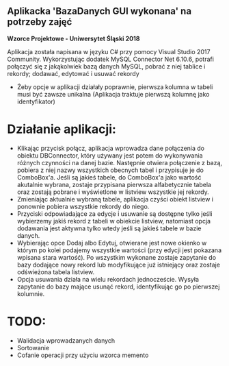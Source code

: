 ## Aplikacka 'BazaDanych GUI wykonana' na potrzeby zajęć 
**Wzorce Projektowe - Uniwersytet Śląski 2018**

Aplikacja została napisana w języku C# przy pomocy Visual Studio 2017 Community.
Wykorzystując dodatek MySQL Connector Net 6.10.6, potrafi połączyć się z jakąkolwiek bazą danych MySQL, pobrać z niej tablice i rekordy; dodawać, edytować i usuwać rekordy
* Żeby opcje w aplikacji działały poprawnie, pierwsza kolumna w tabeli musi być zawsze unikalna (Aplikacja traktuje pierwszą kolumnę jako identyfikator)

# Działanie aplikacji:
* Klikając przycisk połącz, aplikacja wprowadza dane połączenia do obiektu DBConnector, który używany jest potem do wykonywania różnych czynności na danej bazie. Następnie otwiera połączenie z bazą, pobiera z niej nazwy wszystkich obecnych tabel i przypisuje je do ComboBox'a. Jeśli są jakieś tabele, do ComboBox'a jako wartość akutalnie wybrana, zostaje przypisana pierwsza alfabetycznie tabela oraz zostają pobrane i wyświetlone w listview wszystkie jej rekordy.
* Zmieniając aktualnie wybraną tabele, aplikacja czyści obiekt listview i ponownie pobiera wszystkie rekordy do niego.
* Przyciski odpowiadające za edycje i usuwanie są dostępne tylko jeśli wybierzemy jakiś rekord z tabeli w obiekcie listview, natomiast opcja dodawania jest aktywna tylko wtedy jeśli są jakieś tabele w bazie danych.
* Wybierając opce Dodaj albo Edytuj, otwierane jest nowe okienko w którym po kolei podajemy wszystkie wartości (przy edycji jest pokazana wpisana stara wartość). Po wszystkim wykonane zostaje zapytanie do bazy dodające nowy rekord lub modyfikujące już istniejący oraz zostaje odświeżona tabela listview.
* Opcja usuwania działa na wielu rekordach jednoczeście. Wysyła zapytanie do bazy mające usunąć rekord, identyfikując go po pierwszej kolumnie.

# TODO:

* Walidacja wprowadzanych danych
* Sortowanie
* Cofanie operacji przy użyciu wzorca memento
